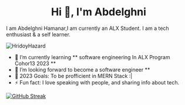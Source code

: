 <h1 align="center">Hi 👋, I'm Abdelghni</h1>

I am Abdelghni Hamanar,I am currently an ALX Student. I am a tech enthusiast & a self learner.

<p align="left"> <img src="https://komarev.com/ghpvc/?username=HridoyHazard" alt="HridoyHazard" /> </p>

- 🌱 I’m currently learning ** software engineering In ALX Program Cohor13 2023 **
- 🤔 I’m looking forward to become a software engineer **
- 🥅 2023 Goals: To be profficient in MERN Stack :|
- ⚡ Fun fact: I love speaking with people, and sharing info about tech.

[![GitHub Streak](https://github-readme-streak-stats.herokuapp.com?user=abdelghni-hamanar&theme=dark&border_radius=5&type=png)](https://git.io/streak-stats)
